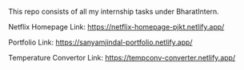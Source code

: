 This repo consists of all my internship tasks under BharatIntern.

Netflix Homepage Link:
https://netflix-homepage-pjkt.netlify.app/

Portfolio Link:
https://sanyamjindal-portfolio.netlify.app/

Temperature Convertor Link:
https://tempconv-converter.netlify.app/
